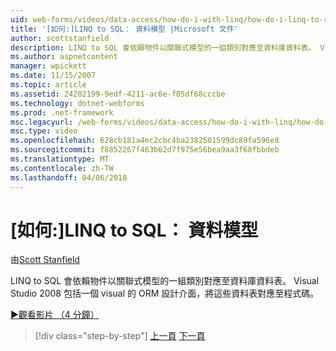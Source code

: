 ```yaml
---
uid: web-forms/videos/data-access/how-do-i-with-linq/how-do-i-linq-to-sql-data-model
title: '[如何:]LINQ to SQL： 資料模型 |Microsoft 文件'
author: scottstanfield
description: LINQ to SQL 會依賴物件以關聯式模型的一組類別對應至資料庫資料表。 Visual Studio 2008 包括 visual ORM 設計介面...
ms.author: aspnetcontent
manager: wpickett
ms.date: 11/15/2007
ms.topic: article
ms.assetid: 24282199-9edf-4211-ac6e-f05df68cccbe
ms.technology: dotnet-webforms
ms.prod: .net-framework
msc.legacyurl: /web-forms/videos/data-access/how-do-i-with-linq/how-do-i-linq-to-sql-data-model
msc.type: video
ms.openlocfilehash: 628cb181a4ec2cbc4ba2382501599dc89fa596e8
ms.sourcegitcommit: f8852267f463b62d7f975e56bea9aa3f68fbbdeb
ms.translationtype: MT
ms.contentlocale: zh-TW
ms.lasthandoff: 04/06/2018
---
```

<a name="how-do-i-linq-to-sql-data-model"></a>[如何:]LINQ to SQL： 資料模型
====================
由[Scott Stanfield](https://github.com/scottstanfield)

LINQ to SQL 會依賴物件以關聯式模型的一組類別對應至資料庫資料表。 Visual Studio 2008 包括一個 visual 的 ORM 設計介面，將這些資料表對應至程式碼。

[&#9654;觀看影片 （4 分鐘）](https://channel9.msdn.com/Blogs/ASP-NET-Site-Videos/how-do-i-linq-to-sql-data-model)

> [!div class="step-by-step"]
> [上一頁](how-do-i-linq-to-sql-overview.md)
> [下一頁](how-do-i-linq-to-sql-querying-the-database.md)
